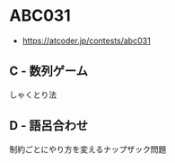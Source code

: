 # ABC031
* https://atcoder.jp/contests/abc031


## C - 数列ゲーム
しゃくとり法


## D - 語呂合わせ
制約ごとにやり方を変えるナップザック問題
